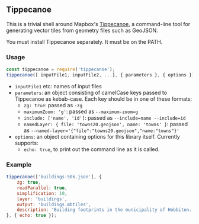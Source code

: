 ## Tippecanoe

This is a trivial shell around Mapbox's [Tippecanoe](https://github.com/mapbox/tippecanoe), a command-line tool for generating vector tiles from geometry files such as GeoJSON.

You must install Tippecanoe separately. It must be on the PATH.

### Usage

```js
const tippecanoe = require('tippecanoe');
tippecanoe([ inputFile1, inputFile2, ...], { parameters }, { options });
```

* `inputFile1` etc: names of input files
* `parameters`: an object consisting of camelCase keys passed to Tippecanoe as kebab-case. Each key should be in one of these formats:
  * `zg: true`: passed as `-zg`
  * `maximumZoom: 'g'`: passed as `--maximum-zoom=g`
  * `include: ['name', 'id']`: passed as `--include=name --include=id`
  * `namedLayer: { file: 'towns20.geojson', name: 'towns' }`: passed as `--named-layer='{"file":"towns20.geojson","name:"towns"}'`
* `options`: an object containing options for this library itself. Currently supports:
  * `echo: true`, to print out the command line as it is called.

### Example

```js
tippecanoe(['buildings-50k.json'], {
    zg: true,
    readParallel: true,
    simplification: 10,
    layer: 'buildings',
    output: 'buildings.mbtiles',
    description: 'Building footprints in the municipality of Hobbiton.'
}, { echo: true });
```


